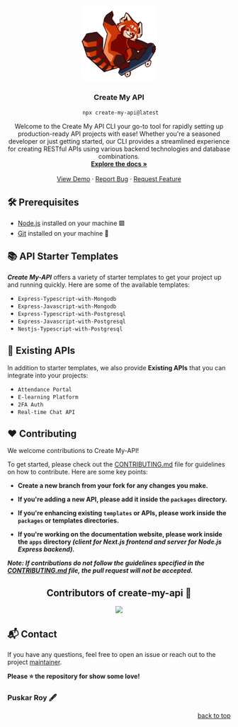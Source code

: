 <a name="readme-top"></a>

<br />
<div align="center">
  <a href="https://github.com/Puskar-Roy/create-my-api">
    <img src="./docs/create-api.png" alt="Logo" width="170" height="170">
    
  </a>

  <h3 align="center">Create My API</h3>
  
  ```bash
   npx create-my-api@latest
  ```

  <p align="center">
    Welcome to the Create My API CLI your go-to tool for rapidly setting up production-ready API projects with ease! Whether you're a seasoned developer or just getting started, our CLI provides a streamlined 
    experience for creating RESTful APIs using various backend technologies and database combinations.
    <br />
    <a href="https://github.com/Puskar-Roy/create-my-api"><strong>Explore the docs »</strong></a>
    <br />
    <br />
    <a href="https://www.npmjs.com/package/create-my-api">View Demo</a>
    ·
    <a href="https://github.com/Puskar-Roy/create-my-api/issues">Report Bug</a>
    ·
    <a href="https://github.com/Puskar-Roy/create-my-api/issues">Request Feature</a>
  </p>
</div>


## 🛠️ Prerequisites

- [Node.js](https://nodejs.org/) installed on your machine 🟩
- [Git](https://git-scm.com/) installed on your machine 🐙


## 📚 API Starter Templates

__*Create My-API*__ offers a variety of starter templates to get your project up and running quickly. Here are some of the available templates:

- `Express-Typescript-with-Mongodb`
- `Express-Javascript-with-Mongodb`
- `Express-Typescript-with-Postgresql`
- `Express-Javascript-with-Postgresql`
- `Nestjs-Typescript-with-Postgresql`


## 📂 Existing APIs

In addition to starter templates, we also provide __Existing APIs__ that you can integrate into your projects:


- `Attendance Portal`
- `E-learning Platform`
- `2FA Auth`
- `Real-time Chat API`

## ❤️ Contributing

We welcome contributions to Create My-API! 

To get started, please check out the [CONTRIBUTING.md](./CONTRIBUTING.md) file for guidelines on how to contribute. Here are some key points:

- __Create a new branch from your fork for any changes you make.__

- __If you're adding a new API, please add it inside the `packages` directory.__

- __If you're enhancing existing `templates` or APIs, please work inside the `packages` or templates directories.__

- __If you're working on the documentation website, please work inside the `apps` directory *(client for Next.js frontend and server for Node.js Express backend).*__

__*Note: If contributions do not follow the guidelines specified in the [CONTRIBUTING.md](./CONTRIBUTING.md) file, the pull request will not be accepted.*__



<h2 align = "center">Contributors of create-my-api 🚀</h2>
<div align = "center">
<a href="https://github.com/Puskar-Roy/create-my-api/graphs/contributors">
  <img src="https://contrib.rocks/image?repo=Puskar-Roy/create-my-api" />
</a>
</div>


## 📬 Contact

If you have any questions, feel free to open an issue or reach out to the project [maintainer](https://www.linkedin.com/in/puskar-roy/).

__Please ⭐ the repository for show some love!__

### Puskar Roy 🖋️


<div align="right">
  <a href="#readme-top">back to top</a>
</div>